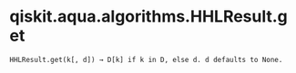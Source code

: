 # qiskit.aqua.algorithms.HHLResult.get

`HHLResult.get(k[, d]) → D[k] if k in D, else d. d defaults to None.`
